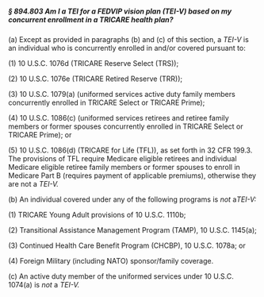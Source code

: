 ##### § 894.803 Am I a TEI for a FEDVIP vision plan (TEI-V) based on my concurrent enrollment in a TRICARE health plan? #####

(a) Except as provided in paragraphs (b) and (c) of this section, a *TEI-V* is an individual who is concurrently enrolled in and/or covered pursuant to:

(1) 10 U.S.C. 1076d (TRICARE Reserve Select (TRS));

(2) 10 U.S.C. 1076e (TRICARE Retired Reserve (TRR));

(3) 10 U.S.C. 1079(a) (uniformed services active duty family members concurrently enrolled in TRICARE Select or TRICARE Prime);

(4) 10 U.S.C. 1086(c) (uniformed services retirees and retiree family members or former spouses concurrently enrolled in TRICARE Select or TRICARE Prime); or

(5) 10 U.S.C. 1086(d) (TRICARE for Life (TFL)), as set forth in 32 CFR 199.3. The provisions of TFL require Medicare eligible retirees and individual Medicare eligible retiree family members or former spouses to enroll in Medicare Part B (requires payment of applicable premiums), otherwise they are not a *TEI-V.*

(b) An individual covered under any of the following programs is *not* a*TEI-V:*

(1) TRICARE Young Adult provisions of 10 U.S.C. 1110b;

(2) Transitional Assistance Management Program (TAMP), 10 U.S.C. 1145(a);

(3) Continued Health Care Benefit Program (CHCBP), 10 U.S.C. 1078a; or

(4) Foreign Military (including NATO) sponsor/family coverage.

(c) An active duty member of the uniformed services under 10 U.S.C. 1074(a) is *not* a *TEI-V.*